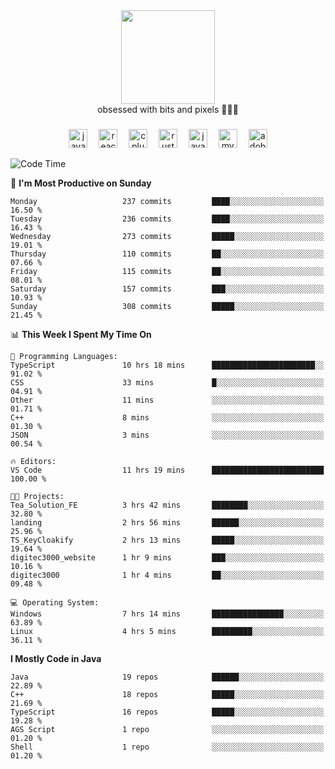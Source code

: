 


  <div align="center">
    
   <img src = "https://i.postimg.cc/W1R4TF4j/d6kpuve-c97567cf-518b-4b86-a271-5c89d88d22f7.gif"  width=150px height=150px />
 </div>

<div align="center">
  obsessed with bits and pixels 🧑‍💻🎨
</div>

  ###
<div align="center">
 <img src="https://cdn.jsdelivr.net/gh/devicons/devicon/icons/javascript/javascript-original.svg" height="30" alt="javascript logo"  />
  <img width="10" />
  <img src="https://cdn.jsdelivr.net/gh/devicons/devicon/icons/react/react-original.svg" height="30" alt="react logo"  />
  <img width="10" />
   <!--<img src="https://cdn.jsdelivr.net/gh/devicons/devicon/icons/nodejs/nodejs-original.svg" height="30" alt="nodejs logo"  />
  <img width="10" />
 <img src="https://cdn.jsdelivr.net/gh/devicons/devicon/icons/flutter/flutter-original.svg" height="30" alt="flutter logo"  />
 <img width="10" />-->
  <img src="https://cdn.jsdelivr.net/gh/devicons/devicon/icons/cplusplus/cplusplus-original.svg" height="30" alt="cpluplus logo"  />
  <img width="10" />
    <img src="https://cdn.jsdelivr.net/gh/devicons/devicon/icons/rust/rust-original.svg" height="30" alt="rust logo"  />
  <img width="10" />
  <img src="https://cdn.jsdelivr.net/gh/devicons/devicon/icons/java/java-original.svg" height="30" alt="java logo"  />
  <img width="10" />
  <img src="https://skillicons.dev/icons?i=mysql" height="30" alt="mysql logo"  />
  <img width="10" />
  <img src="https://skillicons.dev/icons?i=pr" height="30" alt="adobepremierepro logo"  />
</div>

<!--START_SECTION:waka-->
![Code Time](http://img.shields.io/badge/Code%20Time-2%2C194%20hrs%202%20mins-blue)

📅 **I'm Most Productive on Sunday** 

```text
Monday                   237 commits         ████░░░░░░░░░░░░░░░░░░░░░   16.50 % 
Tuesday                  236 commits         ████░░░░░░░░░░░░░░░░░░░░░   16.43 % 
Wednesday                273 commits         █████░░░░░░░░░░░░░░░░░░░░   19.01 % 
Thursday                 110 commits         ██░░░░░░░░░░░░░░░░░░░░░░░   07.66 % 
Friday                   115 commits         ██░░░░░░░░░░░░░░░░░░░░░░░   08.01 % 
Saturday                 157 commits         ███░░░░░░░░░░░░░░░░░░░░░░   10.93 % 
Sunday                   308 commits         █████░░░░░░░░░░░░░░░░░░░░   21.45 % 
```


📊 **This Week I Spent My Time On** 

```text
💬 Programming Languages: 
TypeScript               10 hrs 18 mins      ███████████████████████░░   91.02 % 
CSS                      33 mins             █░░░░░░░░░░░░░░░░░░░░░░░░   04.91 % 
Other                    11 mins             ░░░░░░░░░░░░░░░░░░░░░░░░░   01.71 % 
C++                      8 mins              ░░░░░░░░░░░░░░░░░░░░░░░░░   01.30 % 
JSON                     3 mins              ░░░░░░░░░░░░░░░░░░░░░░░░░   00.54 % 

🔥 Editors: 
VS Code                  11 hrs 19 mins      █████████████████████████   100.00 % 

🐱‍💻 Projects: 
Tea_Solution_FE          3 hrs 42 mins       ████████░░░░░░░░░░░░░░░░░   32.80 % 
landing                  2 hrs 56 mins       ██████░░░░░░░░░░░░░░░░░░░   25.96 % 
TS_KeyCloakify           2 hrs 13 mins       █████░░░░░░░░░░░░░░░░░░░░   19.64 % 
digitec3000_website      1 hr 9 mins         ███░░░░░░░░░░░░░░░░░░░░░░   10.16 % 
digitec3000              1 hr 4 mins         ██░░░░░░░░░░░░░░░░░░░░░░░   09.48 % 

💻 Operating System: 
Windows                  7 hrs 14 mins       ████████████████░░░░░░░░░   63.89 % 
Linux                    4 hrs 5 mins        █████████░░░░░░░░░░░░░░░░   36.11 % 
```

**I Mostly Code in Java** 

```text
Java                     19 repos            ██████░░░░░░░░░░░░░░░░░░░   22.89 % 
C++                      18 repos            █████░░░░░░░░░░░░░░░░░░░░   21.69 % 
TypeScript               16 repos            █████░░░░░░░░░░░░░░░░░░░░   19.28 % 
AGS Script               1 repo              ░░░░░░░░░░░░░░░░░░░░░░░░░   01.20 % 
Shell                    1 repo              ░░░░░░░░░░░░░░░░░░░░░░░░░   01.20 % 
```




<!--END_SECTION:waka-->
